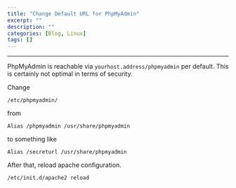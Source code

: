 ```yaml
---
title: "Change Default URL for PhpMyAdmin"
excerpt: ""
description: ""
categories: [Blog, Linux]
tags: []
---
```


---
PhpMyAdmin is reachable via `yourhost.address/phpmyadmin` per default. This is certainly not optimal in terms of security.

Change
```
/etc/phpmyadmin/
```
from
```
Alias /phpmyadmin /usr/share/phpmyadmin
```
to something like
```
Alias /secreturl /usr/share/phpmyadmin
```
After that, reload apache configuration.
```
/etc/init.d/apache2 reload
```